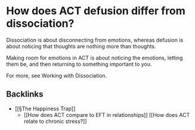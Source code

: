 # How does ACT defusion differ from dissociation?
Dissociation is about disconnecting from emotions, whereas defusion is about noticing that thoughts are nothing more than thoughts.

Making room for emotions in ACT is about noticing the emotions, letting them be, and then returning to something important to you.

For more, see Working with Dissociation.

## Backlinks
* [[§The Happiness Trap]]
	* [[How does ACT compare to EFT in relationships]]
[[How does ACT relate to chronic stress?]]

<!-- {BearID:01FFC25C-3724-4CB9-85D3-045DB1EA77AA-27697-000068E25A782406} -->
